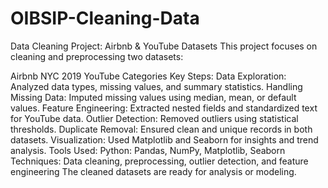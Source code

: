 # OIBSIP-Cleaning-Data
Data Cleaning Project: Airbnb & YouTube Datasets
This project focuses on cleaning and preprocessing two datasets:

Airbnb NYC 2019
YouTube Categories
Key Steps:
Data Exploration: Analyzed data types, missing values, and summary statistics.
Handling Missing Data: Imputed missing values using median, mean, or default values.
Feature Engineering: Extracted nested fields and standardized text for YouTube data.
Outlier Detection: Removed outliers using statistical thresholds.
Duplicate Removal: Ensured clean and unique records in both datasets.
Visualization: Used Matplotlib and Seaborn for insights and trend analysis.
Tools Used:
Python: Pandas, NumPy, Matplotlib, Seaborn
Techniques: Data cleaning, preprocessing, outlier detection, and feature engineering
The cleaned datasets are ready for analysis or modeling.
